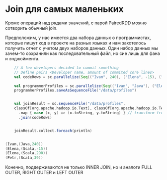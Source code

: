# Join для самых маленьких

Кроме операций над рядами значений, с парой PairedRDD можно сотворить обычный join.

Предположим, у нас имеется два набора данных о программистах, которые пишут код в проекте на разных языках и нам захотелось получить отчет с учетом двух наборов данных. Один набор данных мы зачем-то сохранили как последовательный файл, но сие лишь для фана и энджоймента.

```Scala
    // A few developers decided to commit something
    // Define pairs <Developer name, amount of commited core lines>
    val codeRows = sc.parallelize(Seq(("Ivan", 240), ("Elena", -15), ("Petr", 39), ("Elena", 290)))

    val programmerProfiles = sc.parallelize(Seq(("Ivan", "Java"), ("Elena", "Scala"), ("Petr", "Scala")))
    programmerProfiles.saveAsSequenceFile("/data/profiles")


    val joinResult = sc.sequenceFile("/data/profiles", 
    classOf[org.apache.hadoop.io.Text], classOf[org.apache.hadoop.io.Text])
      .map { case (x, y) => (x.toString, y.toString) } // transform from Hadoop Text to String
      .join(codeRows)


    joinResult.collect.foreach(println)


(Ivan,(Java,240))
(Elena,(Scala,-15))
(Elena,(Scala,290))
(Petr,(Scala,39))
```

Конечно, поддерживаются не только INNER JOIN, но и аналоги FULL OUTER, RIGHT OUTER и LEFT OUTER

